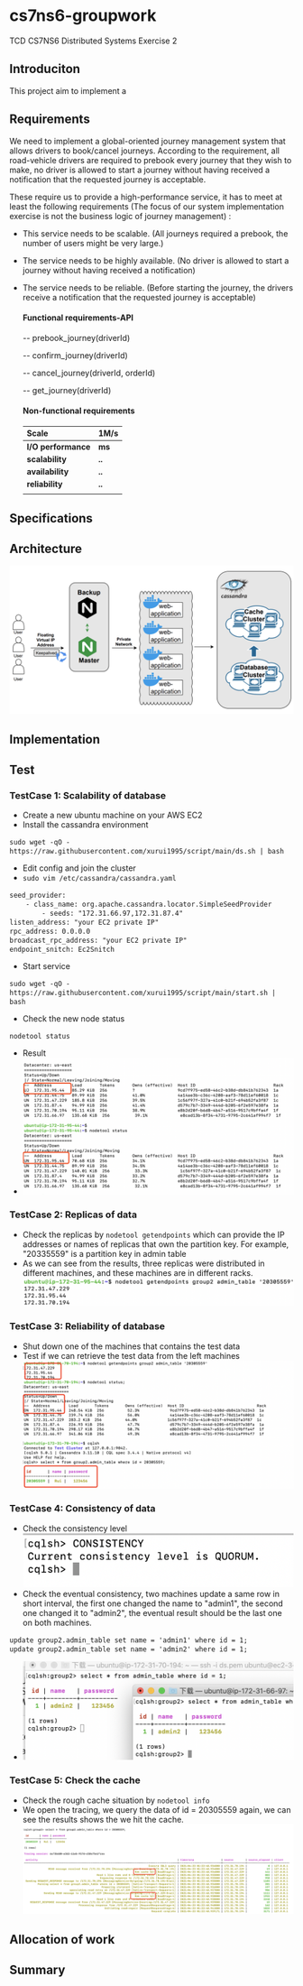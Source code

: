 # cs7ns6-groupwork

TCD CS7NS6 Distributed Systems Exercise 2

## Introduciton

This project aim to implement a 

## Requirements

We need to implement a global-oriented journey management system that allows drivers to book/cancel journeys. According to the requirement, all road-vehicle drivers are required to prebook every journey that they wish to make, no driver is allowed to start a journey without having received a notification that the requested journey is acceptable.

These require us to provide a high-performance service, it has to meet at least the following requirements (The focus of our system implementation exercise is not the business logic of journey management) :

* This service needs to be scalable. (All journeys required a prebook, the number of users might be very large.)

* The service needs to be highly available. (No driver is allowed to start a journey without having received a notification)

* The service needs to be reliable. (Before starting the journey, the drivers receive a notification that the requested journey is acceptable)

  

  #### Functional requirements-API

  -- prebook_journey(driverId)

  -- confirm_journey(driverId)

  -- cancel_journey(driverId, orderId)

  -- get_journey(driverId)

  

  #### Non-functional requirements

  | Scale               | **1M/s** |
  | :------------------ | -------- |
  | **I/O performance** | **ms**   |
  | **scalability**     | **..**   |
  | **availability**    | **..**   |
  | **reliability**     | **..**   |
  |                     |          |

  

## Specifications

## Architecture

  ![](https://github.com/CS7NS6-GROUP2/BookingJourney/blob/main/images/image-architecture.png?raw=true)


## Implementation

## Test

### TestCase 1: Scalability of database

* Create a new ubuntu machine on your AWS EC2
* Install the cassandra environment

```
sudo wget -qO - https://raw.githubusercontent.com/xurui1995/script/main/ds.sh | bash
```

* Edit config and join the cluster
* `sudo vim /etc/cassandra/cassandra.yaml `

```
seed_provider:
    - class_name: org.apache.cassandra.locator.SimpleSeedProvider
        - seeds: "172.31.66.97,172.31.87.4"
listen_address: "your EC2 private IP"
rpc_address: 0.0.0.0
broadcast_rpc_address: "your EC2 private IP"
endpoint_snitch: Ec2Snitch
```

* Start service

```
sudo wget -qO - https://raw.githubusercontent.com/xurui1995/script/main/start.sh | bash
```

* Check the new node status

```
nodetool status
```

* Result
* ![](https://github.com/CS7NS6-GROUP2/BookingJourney/blob/main/images/test1.png?raw=true)

### TestCase 2: Replicas of data

* Check the replicas by `nodetool getendpoints` which can provide the IP addresses or names of replicas that own the partition key. For example, "20335559" is a partition key in admin table
* As we can see from the results, three replicas were distributed in different machines, and these machines are in different racks.
  ![](https://github.com/CS7NS6-GROUP2/BookingJourney/blob/main/images/test2.png?raw=true)

### TestCase 3: Reliability of database

* Shut down one of the machines that contains the test data
* Test if we can retrieve the test data from the left machines
  ![](https://github.com/CS7NS6-GROUP2/BookingJourney/blob/main/images/test3.png?raw=true)



### TestCase 4: Consistency of data

* Check the consistency level
  ![](https://github.com/CS7NS6-GROUP2/BookingJourney/blob/main/images/test4-1.png?raw=true)
* Check the eventual consistency, two machines update a same row in short interval, the first one changed the 
  name to "admin1", the second one changed it to "admin2", the eventual result should be the last one on both machines. 

```
update group2.admin_table set name = 'admin1' where id = 1;
update group2.admin_table set name = 'admin2' where id = 1;
```

* ![](https://github.com/CS7NS6-GROUP2/BookingJourney/blob/main/images/test4-2.png?raw=true)

### TestCase 5: Check the cache

* Check the rough cache situation by `nodetool info`
* We open the tracing, we query the data of id = 20305559 again, we can see the results shows the we hit the cache.
  ![](https://github.com/CS7NS6-GROUP2/BookingJourney/blob/main/images/test5.png?raw=true)

## Allocation of work

## Summary